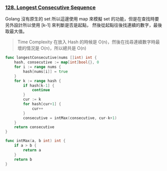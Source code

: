 ### [128. Longest Consecutive Sequence]

Golang 沒有原生的 set 所以這邊使用 map 來模擬 set 的功能，但是在查找時要另外設計所以使用 [k-1] 來判斷是否是起點，
然後從起點往後找連續的數字，最後取最大值。

> Time Complexity 在放入 Hash 的時候是 O(n)，然後在找尋連續數字時最壞的情況是 O(n)，所以總共是 O(n)

```go
func longestConsecutive(nums []int) int {
	hash, consecutive := map[int]bool{}, 0
	for i := range nums {
		hash[nums[i]] = true
	}
	for k := range hash {
		if hash[k-1] {
			continue
		}
		cur := k
		for hash[cur+1] {
			cur++
		}
		consecutive = intMax(consecutive, cur-k+1)
	}
	return consecutive
}

func intMax(a, b int) int {
	if a > b {
		return a
	}
	return b
}
```

[128. Longest Consecutive Sequence]: https://leetcode.com/problems/longest-consecutive-sequence/